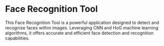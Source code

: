 # Face Recognition Tool
 This Face Recognition Tool is a powerful application designed to detect and recognize faces within images. Leveraging CNN and HoG machine learning algorithms, it offers accurate and efficient face detection and recognition capabilities.
